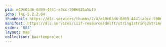 ```yaml
---
pid: e49c03d6-8d99-4441-a0cc-5906625a5b19
idno: TRL-5.2.2.04
thumbnail: https://dlc.services/thumbs/7/4/e49c03d6-8d99-4441-a0cc-5906625a5b19/full/400,339/0/default.jpg
manifest: https://dlc.services/iiif-resource/delft/string1string2string3/kaartenproject-2007/TRL-5.2.2.04
order: '084'
layout: map
collection: kaartenproject
---
```

